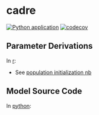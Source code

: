 # cadre
[![Python application](https://github.com/khanna-lab/cadre/actions/workflows/python-app.yml/badge.svg?branch=master)](https://github.com/khanna-lab/cadre/actions/workflows/python-app.yml)
[![codecov](https://codecov.io/gh/khanna-lab/cadre/branch/master/graph/badge.svg?token=FI7VUOTLCH)](https://codecov.io/gh/khanna-lab/cadre)
## Parameter Derivations
In [r](https://github.com/khanna7/cadre/tree/master/r):
  * See [population initialization nb](https://github.com/khanna7/cadre/blob/master/r/explain-population-initialization.Rmd)

## Model Source Code
In [python](https://github.com/khanna7/cadre/tree/master/python):

